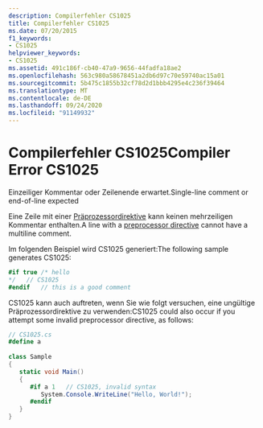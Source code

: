 ```yaml
---
description: Compilerfehler CS1025
title: Compilerfehler CS1025
ms.date: 07/20/2015
f1_keywords:
- CS1025
helpviewer_keywords:
- CS1025
ms.assetid: 491c186f-cb40-47a9-9656-44fadfa18ae2
ms.openlocfilehash: 563c980a58678451a2db6d97c70e59740ac15a01
ms.sourcegitcommit: 5b475c1855b32cf78d2d1bbb4295e4c236f39464
ms.translationtype: MT
ms.contentlocale: de-DE
ms.lasthandoff: 09/24/2020
ms.locfileid: "91149932"
---
```

# <a name="compiler-error-cs1025"></a><span data-ttu-id="96bbe-103">Compilerfehler CS1025</span><span class="sxs-lookup"><span data-stu-id="96bbe-103">Compiler Error CS1025</span></span>

<span data-ttu-id="96bbe-104">Einzeiliger Kommentar oder Zeilenende erwartet.</span><span class="sxs-lookup"><span data-stu-id="96bbe-104">Single-line comment or end-of-line expected</span></span>  
  
 <span data-ttu-id="96bbe-105">Eine Zeile mit einer [Präprozessordirektive](../language-reference/preprocessor-directives/index.md) kann keinen mehrzeiligen Kommentar enthalten.</span><span class="sxs-lookup"><span data-stu-id="96bbe-105">A line with a [preprocessor directive](../language-reference/preprocessor-directives/index.md) cannot have a multiline comment.</span></span>  
  
 <span data-ttu-id="96bbe-106">Im folgenden Beispiel wird CS1025 generiert:</span><span class="sxs-lookup"><span data-stu-id="96bbe-106">The following sample generates CS1025:</span></span>  
  
```csharp  
#if true /* hello  
*/   // CS1025  
#endif   // this is a good comment  
```  
  
 <span data-ttu-id="96bbe-107">CS1025 kann auch auftreten, wenn Sie wie folgt versuchen, eine ungültige Präprozessordirektive zu verwenden:</span><span class="sxs-lookup"><span data-stu-id="96bbe-107">CS1025 could also occur if you attempt some invalid preprocessor directive, as follows:</span></span>  
  
```csharp  
// CS1025.cs  
#define a  
  
class Sample  
{  
   static void Main()  
   {  
      #if a 1   // CS1025, invalid syntax  
         System.Console.WriteLine("Hello, World!");  
      #endif  
   }  
}  
```
